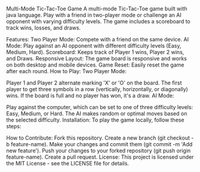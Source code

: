 Multi-Mode Tic-Tac-Toe Game
A multi-mode Tic-Tac-Toe game built with java language. Play with a friend in two-player mode or challenge an AI opponent with varying difficulty levels. The game includes a scoreboard to track wins, losses, and draws.

Features:
Two Player Mode: Compete with a friend on the same device.
AI Mode: Play against an AI opponent with different difficulty levels (Easy, Medium, Hard).
Scoreboard: Keeps track of Player 1 wins, Player 2 wins, and Draws.
Responsive Layout: The game board is responsive and works on both desktop and mobile devices.
Game Reset: Easily reset the game after each round.
How to Play:
Two Player Mode:

Player 1 and Player 2 alternate marking 'X' or 'O' on the board.
The first player to get three symbols in a row (vertically, horizontally, or diagonally) wins.
If the board is full and no player has won, it's a draw.
AI Mode:

Play against the computer, which can be set to one of three difficulty levels: Easy, Medium, or Hard.
The AI makes random or optimal moves based on the selected difficulty.
Installation:
To play the game locally, follow these steps:

How to Contribute:
Fork this repository.
Create a new branch (git checkout -b feature-name).
Make your changes and commit them (git commit -m 'Add new feature').
Push your changes to your forked repository (git push origin feature-name).
Create a pull request.
License:
This project is licensed under the MIT License - see the LICENSE file for details.
